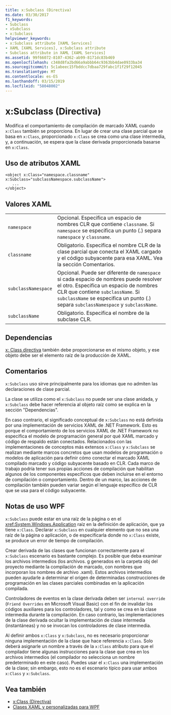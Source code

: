 ```yaml
---
title: x:Subclass (Directiva)
ms.date: 03/30/2017
f1_keywords:
- Subclass
- xSubclass
- x:Subclass
helpviewer_keywords:
- x:Subclass attribute [XAML Services]
- XAML [XAML Services], x:Subclass attribute
- Subclass attribute in XAML [XAML Services]
ms.assetid: 99f66072-8107-4362-ab99-8171dc83b469
ms.openlocfilehash: c348d8fa2bd66a9abbb64c9363bb4dae0933ba34
ms.sourcegitcommit: 5c1abeec15fbddcc7dbaa729fabc1f1f29f12045
ms.translationtype: MT
ms.contentlocale: es-ES
ms.lasthandoff: 03/15/2019
ms.locfileid: "58048002"
---
```

# <a name="xsubclass-directive"></a>x:Subclass (Directiva)
Modifica el comportamiento de compilación de marcado XAML cuando `x:Class` también se proporciona. En lugar de crear una clase parcial que se basa en `x:Class`, proporcionado `x:Class` se crea como una clase intermedia, y, a continuación, se espera que la clase derivada proporcionada basarse en `x:Class`.  
  
## <a name="xaml-attribute-usage"></a>Uso de atributos XAML  
  
```  
<object x:Class="namespace.classname" x:Subclass="subclassNamespace.subclassName">  
   ...  
</object>  
```  
  
## <a name="xaml-values"></a>Valores XAML  
  
|||  
|-|-|  
|`namespace`|Opcional. Especifica un espacio de nombres CLR que contiene `classname`. Si `namespace` se especifica un punto (.) separa `namespace` y `classname`.|  
|`classname`|Obligatorio. Especifica el nombre CLR de la clase parcial que conecta el XAML cargado y el código subyacente para esa XAML. Vea la sección Comentarios.|  
|`subclassNamespace`|Opcional. Puede ser diferente de `namespace` si cada espacio de nombres puede resolver el otro. Especifica un espacio de nombres CLR que contiene `subclassName`. Si `subclassName` se especifica un punto (.) separa `subclassNamespace` y `subclassName`.|  
|`subclassName`|Obligatorio. Especifica el nombre de la subclase CLR.|  
  
## <a name="dependencies"></a>Dependencias  
 [x: Class directiva](x-class-directive.md) también debe proporcionarse en el mismo objeto, y ese objeto debe ser el elemento raíz de la producción de XAML.  
  
## <a name="remarks"></a>Comentarios  
 `x:Subclass` uso sirve principalmente para los idiomas que no admiten las declaraciones de clase parcial.  
  
 La clase se utiliza como el `x:Subclass` no puede ser una clase anidada, y `x:Subclass` debe hacer referencia al objeto raíz como se explica en la sección "Dependencias".  
  
 En caso contrario, el significado conceptual de `x:Subclass` no está definida por una implementación de servicios XAML de .NET Framework. Esto es porque el comportamiento de los servicios XAML de .NET Framework no especifica el modelo de programación general por qué XAML marcado y código de respaldo están conectados. Relacionados con las implementaciones de conceptos más extensos `x:Class` y `x:Subclass` se realizan mediante marcos concretos que usan modelos de programación o modelos de aplicación para definir cómo conectar el marcado XAML compilado marcado y código subyacente basado en CLR. Cada marco de trabajo podría tener sus propias acciones de compilación que habilitan algunos de los componentes específicos que deben incluirse en el entorno de compilación o comportamiento. Dentro de un marco, las acciones de compilación también pueden variar según el lenguaje específico de CLR que se usa para el código subyacente.  
  
## <a name="wpf-usage-notes"></a>Notas de uso WPF  
 `x:Subclass` puede estar en una raíz de la página o en el <xref:System.Windows.Application> raíz en la definición de aplicación, que ya tiene `x:Class`. Declarar `x:Subclass` en cualquier elemento que no sea una raíz de la página o aplicación, o de especificarla donde no `x:Class` existe, se produce un error de tiempo de compilación.  
  
 Crear derivada de las clases que funcionan correctamente para el `x:Subclass` escenario es bastante complejo. Es posible que deba examinar los archivos intermedios (los archivos. g generados en la carpeta obj del proyecto mediante la compilación de marcado, con nombres que incorporan los nombres de archivo .xaml). Estos archivos intermedios pueden ayudarle a determinar el origen de determinadas construcciones de programación en las clases parciales combinadas en la aplicación compilada.  
  
 Controladores de eventos en la clase derivada deben ser `internal override` (`Friend Overrides` en Microsoft Visual Basic) con el fin de invalidar los códigos auxiliares para los controladores, tal y como se crea en la clase intermedia durante la compilación. En caso contrario, las implementaciones de la clase derivada ocultar la implementación de clase intermedia (instantáneas) y no se invocan los controladores de clase intermedia.  
  
 Al definir ambos `x:Class` y `x:Subclass`, no es necesario proporcionar ninguna implementación de la clase que hace referencia `x:Class`. Solo deberá asignarle un nombre a través de la `x:Class` atributo para que el compilador tiene algunas instrucciones para la clase que crea en los archivos intermedios (el compilador no selecciona un nombre predeterminado en este caso). Puedes usar el `x:Class` una implementación de la clase; sin embargo, esto no es el escenario típico para usar ambos `x:Class` y `x:Subclass`.  
  
## <a name="see-also"></a>Vea también
- [x:Class (Directiva)](x-class-directive.md)
- [Clases XAML y personalizadas para WPF](../wpf/advanced/xaml-and-custom-classes-for-wpf.md)
